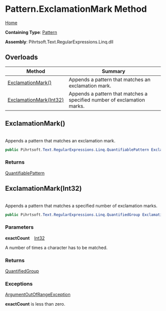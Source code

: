 # Pattern\.ExclamationMark Method

[Home](../../../../../../README.md)

**Containing Type**: [Pattern](../README.md)

**Assembly**: Pihrtsoft\.Text\.RegularExpressions\.Linq\.dll

## Overloads

| Method | Summary |
| ------ | ------- |
| [ExclamationMark()](#Pihrtsoft_Text_RegularExpressions_Linq_Pattern_ExclamationMark) | Appends a pattern that matches an exclamation mark\. |
| [ExclamationMark(Int32)](#Pihrtsoft_Text_RegularExpressions_Linq_Pattern_ExclamationMark_System_Int32_) | Appends a pattern that matches a specified number of exclamation marks\. |

## ExclamationMark\(\) <a name="Pihrtsoft_Text_RegularExpressions_Linq_Pattern_ExclamationMark"></a>

\
Appends a pattern that matches an exclamation mark\.

```csharp
public Pihrtsoft.Text.RegularExpressions.Linq.QuantifiablePattern ExclamationMark()
```

### Returns

[QuantifiablePattern](../../QuantifiablePattern/README.md)

## ExclamationMark\(Int32\) <a name="Pihrtsoft_Text_RegularExpressions_Linq_Pattern_ExclamationMark_System_Int32_"></a>

\
Appends a pattern that matches a specified number of exclamation marks\.

```csharp
public Pihrtsoft.Text.RegularExpressions.Linq.QuantifiedGroup ExclamationMark(int exactCount)
```

### Parameters

**exactCount** &ensp; [Int32](https://docs.microsoft.com/en-us/dotnet/api/system.int32)

A number of times a character has to be matched\.

### Returns

[QuantifiedGroup](../../QuantifiedGroup/README.md)

### Exceptions

[ArgumentOutOfRangeException](https://docs.microsoft.com/en-us/dotnet/api/system.argumentoutofrangeexception)

**exactCount** is less than zero\.

